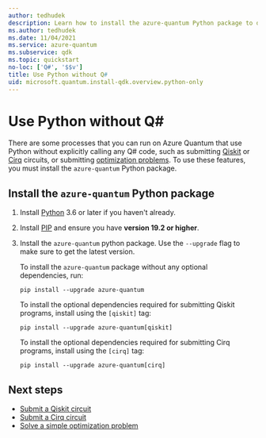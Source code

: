 ```yaml
---
author: tedhudek
description: Learn how to install the azure-quantum Python package to define optimization problems to run on Azure Quantum.
ms.author: tedhudek
ms.date: 11/04/2021
ms.service: azure-quantum
ms.subservice: qdk
ms.topic: quickstart
no-loc: ['Q#', '$$v']
title: Use Python without Q#
uid: microsoft.quantum.install-qdk.overview.python-only
---
```


# Use Python without Q#

There are some processes that you can run on Azure Quantum that use Python without explicitly calling any Q# code, such as submitting [Qiskit](xref:microsoft.quantum.quickstarts.computing.qiskit) or [Cirq](xref:microsoft.quantum.quickstarts.computing.cirq) circuits, or submitting [optimization problems](xref:microsoft.quantum.submit-jobs-optimization). To use these features, you must install the `azure-quantum` Python package.

## Install the `azure-quantum` Python package

1. Install [Python](https://www.python.org/downloads/) 3.6 or later if you haven't already.
1. Install [PIP](https://pip.pypa.io/en/stable/) and ensure you have **version 19.2 or higher**.
1. Install the `azure-quantum` python package. Use the `--upgrade` flag to make sure to get the latest version.

   To install the `azure-quantum` package without any optional dependencies, run:

   ```Shell
   pip install --upgrade azure-quantum
   ```

   To install the optional dependencies required for submitting Qiskit programs, install using the `[qiskit]` tag:

   ```Shell
   pip install --upgrade azure-quantum[qiskit]
   ```

   To install the optional dependencies required for submitting Cirq programs, install using the `[cirq]` tag:

   ```Shell
   pip install --upgrade azure-quantum[cirq]
   ```

## Next steps

- [Submit a Qiskit circuit](xref:microsoft.quantum.quickstarts.computing.qiskit)
- [Submit a Cirq circuit](xref:microsoft.quantum.quickstarts.computing.cirq)
- [Solve a simple optimization problem](xref:microsoft.quantum.quickstarts.optimization.qio)
